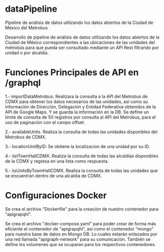 # dataPipeline
Pipeline de análisis de datos utilizando los datos abiertos de la Ciudad de México del Metrobus

Desarrollo de pipeline de análisis de datos utilizando los datos abiertos de la Ciudad de México
correspondientes a las ubicaciones de las unidades del metrobús para que pueda ser
consultado mediante un API Rest filtrando por unidad o por alcaldía.

# Funciones Principales de API en /graphql

1.- importDataMetrobus. Realizara la consulta a la API del Metrobus de CDMX para obtener los datos necesarios de las unidades, así como su información de Dirección, Delegación y Entidad Federativa obtenidos de la API de Google Maps. Y se guarda la información en la DB. Se define un limite de consulta de 50 registros por consulta al API del Metrobus, para el uso de paginación con el campo offset.

2.- availableUnits. Realiza la consulta de todas las unidades disponibles del Metrobus de CDMX.

3.- locationUnitByID. Se obtiene la localizacion de una unidad por su ID.

4.- listTownHallCDMX. Realiza la consulta de todas las alcaldias disponibles de la CDMX y regresa en una lista como respuesta.

5.- lisUnitsByTownHallCDMX. Realiza la consulta de todas las unidades que se encuentran dentro de una alcaldia de CDMX.

# Configuraciones Docker

Se crea el archivo "Dockerfile" para la creación de nuestro contenedor para "apigrapqhl".

Se crea el archivo "docker-compose.yaml" para poder crear de forma más eficiente el contenedor de "apigrapqhl", así como el contenedor "mongo" para nuestra base de datos en Mongo DB. Lo cuales estarán enlazados por una red llamada "apigraph-network" para su comunicación. También se define los volumenes que se ocuparan para los respectivos contenedores.